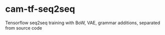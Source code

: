 # cam-tf-seq2seq
Tensorflow seq2seq training with BoW, VAE, grammar additions, separated from source code
